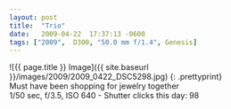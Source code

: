 ```yaml
---
layout: post
title:  "Trio"
date:   2009-04-22  17:37:13 -0600
tags: ["2009",  D300, "50.0 mm f/1.4", Genesis]
---
```

![{{ page.title }} Image]({{ site.baseurl }}/images/2009/2009_0422_DSC5298.jpg)
{: .prettyprint}  
Must have been shopping for jewelry together  
1/50 sec, f/3.5, ISO 640 - Shutter clicks this day: 98
